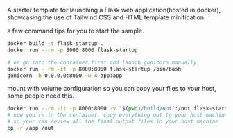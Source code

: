 A starter template for launching a Flask web application(hosted in docker), showcasing the use of Tailwind CSS and HTML template minification.

a few command tips for you to start the sample.

```bash
docker build -t flask-startup .
docker run --rm -p 8000:8000 flask-startup

# or go into the container first and launch gunicorn manually.
docker run --rm -it -p 8000:8000 flask-startup /bin/bash
gunicorn -b 0.0.0.0:8000 -w 4 app:app

```

mount with volume configuration so you can copy your files to your host, some people need this.
```bash
docker run --rm -it -p 8000:8000 -v "$(pwd)/build/out":/out flask-startup /bin/sh
# now you're in the container, copy everything out to your host machine
# so your can review all the final output files in your host machine
cp -r /app /out
```
